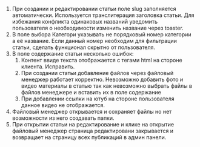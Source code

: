 1. При создании и редактировании статьи поле slug заполняется автоматически. Используется транслитерация заголовка статьи. Для избежания конфликта одинаковых названий уведомить пользователя о необходимости изменить название через toaster.
2. В поле выбора Категори указывать не порядковый номер категории а её название. Если данный номер необходим для фильтрации статьи, сделать функционал скрытно от пользователя.
3. В поле содержание статьи несколько ошибок:
	1. Контент ввиде текста отображается с тегами html  на стороне клиента. Исправить.
	2. При создании статьи добавление файлов через файловый менеджер работает корректно. Невозможно добавить фото и видео материалы в статью так как невозможно выбрать файлы в файлов менеджере и вставить их в поле содержание
	3. При добавлении ссылки на ютуб на стороне пользователя данное видео не отображается.
4. Файловый менеджер открывается и сохраняет файлы но нет возможности из него создавать папки.
5. При открытии статьи на редактирование и клике на открытие файловый менеджер страница редактировани закрывается и возвращает на страницу всех публикаций в админ панели.